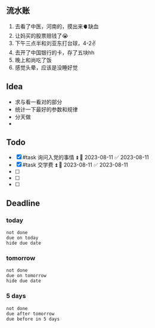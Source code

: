 ## 流水账
1. 去看了中医，河南的，摸出来🫀缺血
2. 让妈买的股票赔钱了😭
3. 下午三点半和刘亚东打台球，4-2✌️
4. 去开了中国银行的卡，存了五块hh
5. 晚上和尚吃了饭
6. 感觉头晕，应该是没睡好觉

## Idea
- 求与看一看对的部分
- 统计一下最好的参数和规律
- 分天做
- 

## Todo
- [x] #task 询问入党的事情 ⏫ 📅 2023-08-11 ✅ 2023-08-11
- [x] #task 交学费 ⏫ 📅 2023-08-11 ✅ 2023-08-11
- [ ] 
- [ ] 
- [ ] 

## Deadline
### today
```tasks
not done
due on today
hide due date
```
### tomorrow
```tasks
not done
due on tomorrow
hide due date
```
### 5 days
```tasks
not done
due after tomorrow
due before in 5 days
```
